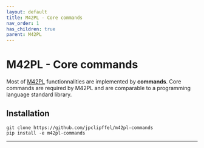 ```yaml
---
layout: default
title: M42PL - Core commands
nav_order: 1
has_children: true
parent: M42PL
---
```


# M42PL - Core commands

Most of [M42PL][m42pl-core] functionnalities are implemented by **commands**.
Core commands are required by M42PL and are comparable to a programming
language standard library.

## Installation

```shell
git clone https://github.com/jpclipffel/m42pl-commands
pip install -e m42pl-commands
```

---

[m42pl-core]: https://github.com/jpclipffel/m42pl-core
